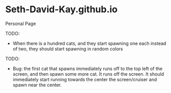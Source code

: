 # Seth-David-Kay.github.io
Personal Page

TODO:
- When there is a hundred cats, and they start spawning one each instead of two,
  they should start spawning in random colors

TODO:
- Bug: the first cat that spawns immediately runs off to the top left of the screen, and then spawn some more cat. It runs off the screen. It should immediately start running towards the center the screen/cruiser and spawn near the center.
